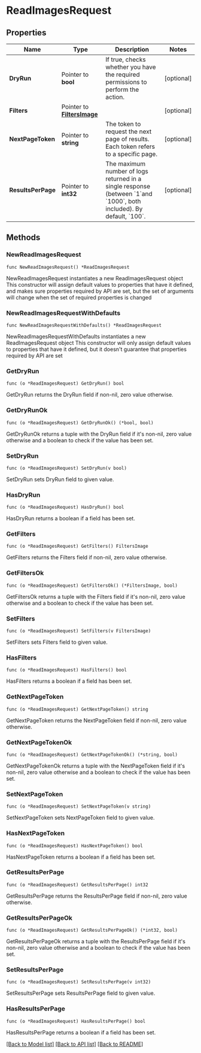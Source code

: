 # ReadImagesRequest

## Properties

Name | Type | Description | Notes
------------ | ------------- | ------------- | -------------
**DryRun** | Pointer to **bool** | If true, checks whether you have the required permissions to perform the action. | [optional] 
**Filters** | Pointer to [**FiltersImage**](FiltersImage.md) |  | [optional] 
**NextPageToken** | Pointer to **string** | The token to request the next page of results. Each token refers to a specific page. | [optional] 
**ResultsPerPage** | Pointer to **int32** | The maximum number of logs returned in a single response (between &#x60;1&#x60;and &#x60;1000&#x60;, both included). By default, &#x60;100&#x60;. | [optional] 

## Methods

### NewReadImagesRequest

`func NewReadImagesRequest() *ReadImagesRequest`

NewReadImagesRequest instantiates a new ReadImagesRequest object
This constructor will assign default values to properties that have it defined,
and makes sure properties required by API are set, but the set of arguments
will change when the set of required properties is changed

### NewReadImagesRequestWithDefaults

`func NewReadImagesRequestWithDefaults() *ReadImagesRequest`

NewReadImagesRequestWithDefaults instantiates a new ReadImagesRequest object
This constructor will only assign default values to properties that have it defined,
but it doesn't guarantee that properties required by API are set

### GetDryRun

`func (o *ReadImagesRequest) GetDryRun() bool`

GetDryRun returns the DryRun field if non-nil, zero value otherwise.

### GetDryRunOk

`func (o *ReadImagesRequest) GetDryRunOk() (*bool, bool)`

GetDryRunOk returns a tuple with the DryRun field if it's non-nil, zero value otherwise
and a boolean to check if the value has been set.

### SetDryRun

`func (o *ReadImagesRequest) SetDryRun(v bool)`

SetDryRun sets DryRun field to given value.

### HasDryRun

`func (o *ReadImagesRequest) HasDryRun() bool`

HasDryRun returns a boolean if a field has been set.

### GetFilters

`func (o *ReadImagesRequest) GetFilters() FiltersImage`

GetFilters returns the Filters field if non-nil, zero value otherwise.

### GetFiltersOk

`func (o *ReadImagesRequest) GetFiltersOk() (*FiltersImage, bool)`

GetFiltersOk returns a tuple with the Filters field if it's non-nil, zero value otherwise
and a boolean to check if the value has been set.

### SetFilters

`func (o *ReadImagesRequest) SetFilters(v FiltersImage)`

SetFilters sets Filters field to given value.

### HasFilters

`func (o *ReadImagesRequest) HasFilters() bool`

HasFilters returns a boolean if a field has been set.

### GetNextPageToken

`func (o *ReadImagesRequest) GetNextPageToken() string`

GetNextPageToken returns the NextPageToken field if non-nil, zero value otherwise.

### GetNextPageTokenOk

`func (o *ReadImagesRequest) GetNextPageTokenOk() (*string, bool)`

GetNextPageTokenOk returns a tuple with the NextPageToken field if it's non-nil, zero value otherwise
and a boolean to check if the value has been set.

### SetNextPageToken

`func (o *ReadImagesRequest) SetNextPageToken(v string)`

SetNextPageToken sets NextPageToken field to given value.

### HasNextPageToken

`func (o *ReadImagesRequest) HasNextPageToken() bool`

HasNextPageToken returns a boolean if a field has been set.

### GetResultsPerPage

`func (o *ReadImagesRequest) GetResultsPerPage() int32`

GetResultsPerPage returns the ResultsPerPage field if non-nil, zero value otherwise.

### GetResultsPerPageOk

`func (o *ReadImagesRequest) GetResultsPerPageOk() (*int32, bool)`

GetResultsPerPageOk returns a tuple with the ResultsPerPage field if it's non-nil, zero value otherwise
and a boolean to check if the value has been set.

### SetResultsPerPage

`func (o *ReadImagesRequest) SetResultsPerPage(v int32)`

SetResultsPerPage sets ResultsPerPage field to given value.

### HasResultsPerPage

`func (o *ReadImagesRequest) HasResultsPerPage() bool`

HasResultsPerPage returns a boolean if a field has been set.


[[Back to Model list]](../README.md#documentation-for-models) [[Back to API list]](../README.md#documentation-for-api-endpoints) [[Back to README]](../README.md)


